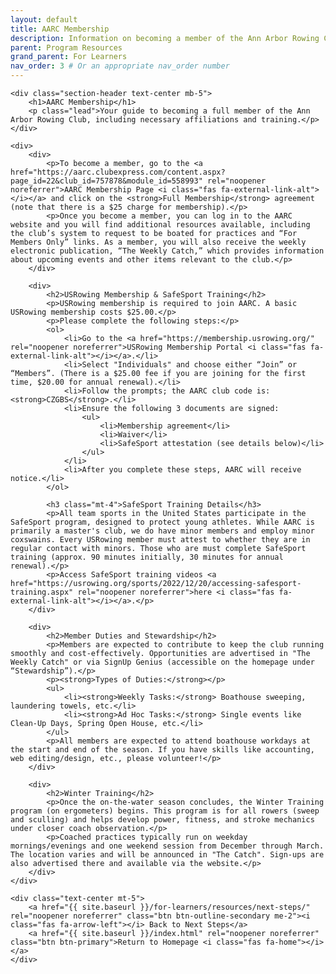```yaml
---
layout: default
title: AARC Membership
description: Information on becoming a member of the Ann Arbor Rowing Club (AARC), including USRowing membership and Safe Sport training requirements.
parent: Program Resources
grand_parent: For Learners
nav_order: 3 # Or an appropriate nav_order number
---
```


<div class="container my-5">

    <div class="section-header text-center mb-5">
        <h1>AARC Membership</h1>
        <p class="lead">Your guide to becoming a full member of the Ann Arbor Rowing Club, including necessary affiliations and training.</p>
    </div>

    <div>
        <div>
            <p>To become a member, go to the <a href="https://aarc.clubexpress.com/content.aspx?page_id=22&club_id=757878&module_id=558993" rel="noopener noreferrer">AARC Membership Page <i class="fas fa-external-link-alt"></i></a> and click on the <strong>Full Membership</strong> agreement (note that there is a $25 charge for membership).</p>
            <p>Once you become a member, you can log in to the AARC website and you will find additional resources available, including the club’s system to request to be boated for practices and “For Members Only” links. As a member, you will also receive the weekly electronic publication, “The Weekly Catch,” which provides information about upcoming events and other items relevant to the club.</p>
        </div>

        <div>
            <h2>USRowing Membership & SafeSport Training</h2>
            <p>USRowing membership is required to join AARC. A basic USRowing membership costs $25.00.</p>
            <p>Please complete the following steps:</p>
            <ol>
                <li>Go to the <a href="https://membership.usrowing.org/" rel="noopener noreferrer">USRowing Membership Portal <i class="fas fa-external-link-alt"></i></a>.</li>
                <li>Select "Individuals" and choose either “Join” or “Members”. (There is a $25.00 fee if you are joining for the first time, $20.00 for annual renewal).</li>
                <li>Follow the prompts; the AARC club code is: <strong>CZGBS</strong>.</li>
                <li>Ensure the following 3 documents are signed:
                    <ul>
                        <li>Membership agreement</li>
                        <li>Waiver</li>
                        <li>SafeSport attestation (see details below)</li>
                    </ul>
                </li>
                <li>After you complete these steps, AARC will receive notice.</li>
            </ol>

            <h3 class="mt-4">SafeSport Training Details</h3>
            <p>All team sports in the United States participate in the SafeSport program, designed to protect young athletes. While AARC is primarily a master's club, we do have minor members and employ minor coxswains. Every USRowing member must attest to whether they are in regular contact with minors. Those who are must complete SafeSport training (approx. 90 minutes initially, 30 minutes for annual renewal).</p>
            <p>Access SafeSport training videos <a href="https://usrowing.org/sports/2022/12/20/accessing-safesport-training.aspx" rel="noopener noreferrer">here <i class="fas fa-external-link-alt"></i></a>.</p>
        </div>

        <div>
            <h2>Member Duties and Stewardship</h2>
            <p>Members are expected to contribute to keep the club running smoothly and cost-effectively. Opportunities are advertised in "The Weekly Catch" or via SignUp Genius (accessible on the homepage under “Stewardship”).</p>
            <p><strong>Types of Duties:</strong></p>
            <ul>
                <li><strong>Weekly Tasks:</strong> Boathouse sweeping, laundering towels, etc.</li>
                <li><strong>Ad Hoc Tasks:</strong> Single events like Clean-Up Days, Spring Open House, etc.</li>
            </ul>
            <p>All members are expected to attend boathouse workdays at the start and end of the season. If you have skills like accounting, web editing/design, etc., please volunteer!</p>
        </div>

        <div>
            <h2>Winter Training</h2>
            <p>Once the on-the-water season concludes, the Winter Training program (on ergometers) begins. This program is for all rowers (sweep and sculling) and helps develop power, fitness, and stroke mechanics under closer coach observation.</p>
            <p>Coached practices typically run on weekday mornings/evenings and one weekend session from December through March. The location varies and will be announced in "The Catch". Sign-ups are also advertised there and available via the website.</p>
        </div>
    </div>

    <div class="text-center mt-5">
        <a href="{{ site.baseurl }}/for-learners/resources/next-steps/" rel="noopener noreferrer" class="btn btn-outline-secondary me-2"><i class="fas fa-arrow-left"></i> Back to Next Steps</a>
        <a href="{{ site.baseurl }}/index.html" rel="noopener noreferrer" class="btn btn-primary">Return to Homepage <i class="fas fa-home"></i></a>
    </div>

</div>
